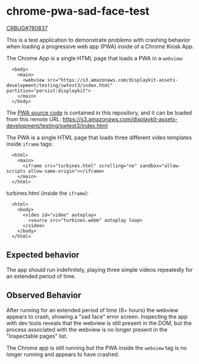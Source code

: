 # chrome-pwa-sad-face-test

[CRBUG#780837](https://bugs.chromium.org/p/chromium/issues/detail?id=780837)

This is a test application to demonstrate problems with crashing behavior when loading a progressive web app (PWA) inside of a Chrome Kiosk App.

The Chrome App is a single HTML page that loads a PWA in a `webview`:
```
  <body>
    <main>
      <webview src="https://s3.amazonaws.com/displaykit-assets-development/testing/swtest3/index.html" partition="persist:displaykit">
    </main>
  </body>
```

The [PWA source code](pwa_webapp_code) is contained in this repository, and it can be loaded from this remote URL: https://s3.amazonaws.com/displaykit-assets-development/testing/swtest3/index.html

The PWA is a single HTML page that loads three different video templates inside `iframe` tags:
```
  <html>
    <main>
      <iframe src="turbines.html" scrolling="no" sandbox="allow-scripts allow-same-origin"></iframe>
    </main>
  </html>
```

turbines.html (inside the `iframe`):
```
  <html>
    <body>
      <video id="video" autoplay>
        <source src="turbines.webm" autoplay loop>
      </video>
    </body>
  </html>
```

## Expected behavior

The app should run indefinitely, playing three simple videos repeatedly for an extended period of time.

## Observed Behavior

After running for an extended period of time (8+ hours) the webview appears to crash, showing a "sad face" error screen.  Inspecting the app with dev tools reveals that the webview is still present in the DOM, but the process associated with the webview is no longer present in the "Inspectable pages" list.

The Chrome app is still running but the PWA inside the `webview` tag is no longer running and appears to have crashed.
